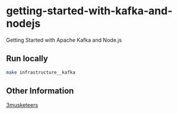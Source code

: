 # getting-started-with-kafka-and-nodejs

Getting Started with Apache Kafka and Node.js

## Run locally

```bash
make infrastructure__kafka
```

## Other Information

[3musketeers](https://3musketeers.io/)
